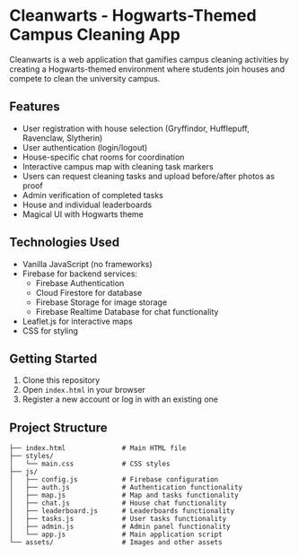 # Cleanwarts - Hogwarts-Themed Campus Cleaning App

Cleanwarts is a web application that gamifies campus cleaning activities by creating a Hogwarts-themed environment where students join houses and compete to clean the university campus.

## Features

- User registration with house selection (Gryffindor, Hufflepuff, Ravenclaw, Slytherin)
- User authentication (login/logout)
- House-specific chat rooms for coordination
- Interactive campus map with cleaning task markers
- Users can request cleaning tasks and upload before/after photos as proof
- Admin verification of completed tasks
- House and individual leaderboards
- Magical UI with Hogwarts theme

## Technologies Used

- Vanilla JavaScript (no frameworks)
- Firebase for backend services:
  - Firebase Authentication
  - Cloud Firestore for database
  - Firebase Storage for image storage
  - Firebase Realtime Database for chat functionality
- Leaflet.js for interactive maps
- CSS for styling

## Getting Started

1. Clone this repository
2. Open `index.html` in your browser
3. Register a new account or log in with an existing one

## Project Structure

```
├── index.html              # Main HTML file
├── styles/
│   └── main.css            # CSS styles
├── js/
│   ├── config.js           # Firebase configuration
│   ├── auth.js             # Authentication functionality
│   ├── map.js              # Map and tasks functionality
│   ├── chat.js             # House chat functionality
│   ├── leaderboard.js      # Leaderboards functionality
│   ├── tasks.js            # User tasks functionality
│   ├── admin.js            # Admin panel functionality
│   └── app.js              # Main application script
└── assets/                 # Images and other assets
```
 
